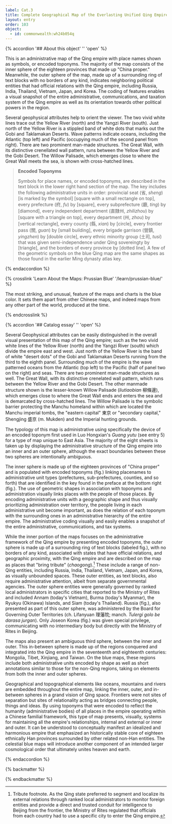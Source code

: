 ```yaml
---
label: Cat.3
title: Complete Geographical Map of the Everlasting Unified Qing Empire 
layout: entry
order: 103
object:
  - id: commonwealth:wh24b054q
---
```


{% accordion '## About this object' '' 'open' %}

This is an administrative map of the Qing empire with place names shown as symbols, or encoded toponyms. The majority of the map consists of the inner sphere of the eighteen provinces that made up "China proper." Meanwhile, the outer sphere of the map, made up of a surrounding ring of text blocks with no borders of any kind, indicates neighboring political entities that had official relations with the Qing empire, including Russia, India, Thailand, Vietnam, Japan, and Korea. The coding of features enables a visual snapshot of the entire administrative, communications, and taxation system of the Qing empire as well as its orientation towards other political powers in the region.

Several geophysical attributes help to orient the viewer. The two vivid white lines trace out the Yellow River (north) and the Yangzi River (south). Just north of the Yellow River is a stippled band of white dots that marks out the Gobi and Taklamakan Deserts. Wave patterns indicate oceans, including the Atlantic (top left) and Pacific (occupying much of the second panel from right). There are two prominent man-made structures. The Great Wall, with its distinctive crenellated wall pattern, runs between the Yellow River and the Gobi Desert. The Willow Palisade, which emerges close to where the Great Wall meets the sea, is shown with cross-hatched lines. 

> **Encoded Toponyms**
> 
> Symbols for place names, or encoded toponyms, are described in the text block in the lower right hand section of the map. The key includes the following administrative units in order: provincial seat (省, *sheng*) [is marked by the symbol] [square with a small rectangle on top], every prefecture (府, *fu*) by [square], every subprefecture (廳, *ting*) by [diamond], every independent department (直隸州, *zhilizhou*) by [square with a triangle on top], every department (州, *zhou*) by [vertical rectangle], every county (縣, *xian*) by [circle], every frontier pass (關, *guan*) by [small building], every brigade garrison (營鎮, *yingzhen*) by [double circle], every ethnic minority group (土司, *tusi*) that was given semi-independence under Qing sovereingty by [triangle], and the borders of every province by [dotted line]. A few of the geometric symbols on the blue Qing map are the same shapes as those found in the earlier Ming dynasty atlas key.

{% endaccordion %}

{% crosslink 'Learn About the Maps: Prussian Blue' '/learn/prussian-blue/' %}

The most striking, and unusual, feature of the maps and charts is the blue color. It sets them apart from other Chinese maps, and indeed maps from any other part of the world, produced at the time.

{% endcrosslink %}


{% accordion '## Catalog essay' '' 'open' %}

Several Geophysical attributes can be easily distinguished in the overall visual presentation of this map of the Qing empire; such as the two vivid white lines of the Yellow River (north) and the Yangzi River (south) which divide the empire east and west. Just north of the Yellow River is the band of white "desert dots" of the Gobi and Taklamakan Deserts running from the third to the eighth panel. Surrounding much of the empire is the wave patterned oceans from the Atlantic (top left) to the Pacific (half of panel two on the right) and seas. There are two prominent man-made structures as well. The Great Wall, with its distinctive crenelated wall pattern, which runs between the Yellow River and the Gobi Desert. The other manmade structure shown is the lesser-known Willow Palisade (*liutiaobian* 柳條邊), which emerges close to where the Great Wall ends and enters the sea and is demarcated by cross-hatched lines. The Willow Palisade is the symbolic barrier protecting the Manchu homeland within which are located the Manchu imperial tombs, the "eastern capital" 東京 or "secondary capital," Shengjing 盛京 (m. Mukden) and the Imperial hunting grounds.

The typology of this map is administrative using specifically the device of an encoded toponym first used in Luo Hongxian's *Guang yutu* (see entry 5) for a type of map unique to East Asia. The majority of the eight sheets is taken up by displaying the administrative structure of the Qing empire into an inner and an outer sphere, although the exact boundaries between these two spheres are intentionally ambiguous.

The inner sphere is made up of the eighteen provinces of "China proper" and is populated with encoded toponyms (fig.) linking placenames to administrative unit types (prefectures, sub-prefectures, counties, and so forth) that are identified in the key found in the preface at the bottom right (fig.). The use of geometric shapes in association with toponyms and administration visually links places with the people of those places. By encoding administrative units with a geographic shape and thus visually prioritizing administration over territory, the people living in each administrative unit become important, as does the relation of each toponym with the surrounding ones in an administrative hierarchy of the entire empire. The administrative coding visually and easily enables a snapshot of the entire administrative, communications, and tax systems.

While the inner portion of the maps focuses on the administrative framework of the Qing empire by presenting encoded toponyms, the outer sphere is made up of a surrounding ring of text blocks (labeled fig.), with no borders of any kind, associated with states that have official relations, and geographic proximity, with the Qing empire and are described on the map as places that "bring tribute" (*chaogong*).[^1] These include a range of non-Qing entities, including Russia, India, Thailand, Vietnam, Japan, and Korea, as visually unbounded spaces. These outer entities, as text blocks, also require administrative attention, albeit from separate governmental agencies. The outer sphere entities were generally governed by ranked local administrators in specific cities that reported to the Ministry of Rites and included Annam (today's Vietnam), Burma (today's Myanmar), the Ryukyu (Okinawa) Islands, and Siam (today's Thailand). Russia (fig.), also presented as part of this outer sphere, was administered by the Board for Governing Outer Territories (ch. Lifanyuan 理藩院; manch. *Tulergi golo be darasa jurgan*). Only Joseon Korea (fig.) was given special privilege, communicating with no intermediary body but directly with the Ministry of Rites in Beijing.

The maps also present an ambiguous third sphere, between the inner and outer. This in-between sphere is made up of the regions conquered and integrated into the Qing empire in the seventeenth and eighteenth centuries: Mongolia, Tibet, Xinjiang, and Taiwan. On the blue maps, these regions include both administrative units encoded by shape as well as short annotations similar to those for the non-Qing regions, taking on elements from both the inner and outer spheres.

Geographical and topographical elements like oceans, mountains and rivers are embedded throughout the entire map, linking the inner, outer, and in-between spheres in a grand vision of Qing space. Frontiers were not sites of separation but sites of relationality acting as bridges connecting people, things and ideas. By using toponyms that were encoded to reflect the humanity (administrative bodies) of all places in the empire operating within a Chinese familial framework, this type of map presents, visually, systems for maintaining all the empire's relationships, internal and external or inner and outer. It can be understood to conceptually manifest an idealized and harmonious empire that emphasized an historically stable core of eighteen ethnically Han provinces surrounded by other related non-Han entities. The celestial blue maps will introduce another component of an intended larger cosmological order that ultimately unites heaven and earth.

[^1]: Tribute footnote. As the Qing state preferred to segment and localize its external relations through ranked local administrators to monitor foreign entities and provide a direct and trusted conduit for intelligence to Beijing from the frontier, the Ministry of Rites regulated that officials from each country had to use a specific city to enter the Qing empire.

{% endaccordion %}


{% backmatter %}


{% endbackmatter %}
